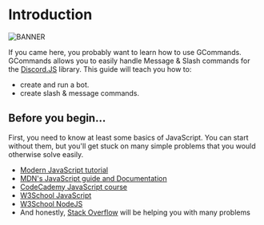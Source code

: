 # Introduction

![BANNER](https://gcommands.js.org/guide/garlic.png)

If you came here, you probably want to learn how to use GCommands. GCommands allows you to easily handle Message & Slash commands for the [Discord.JS](https://discordjs.guide) library. This guide will teach you how to:

- create and run a bot.
- create slash & message commands.

## Before you begin...

First, you need to know at least some basics of JavaScript. You can start without them, but you'll get stuck on many simple problems that you would otherwise solve easily.

- [Modern JavaScript tutorial](https://javascript.info/)
- [MDN's JavaScript guide and Documentation](https://developer.mozilla.org/en-US/docs/Web/JavaScript)
- [CodeCademy JavaScript course](https://www.codecademy.com/learn/learn-javascript)
- [W3School JavaScript](https://www.w3schools.com/js/)
- [W3School NodeJS](https://www.w3schools.com/nodejs/)
- And honestly, [Stack Overflow](https://stackoverflow.com) will be helping you with many problems
